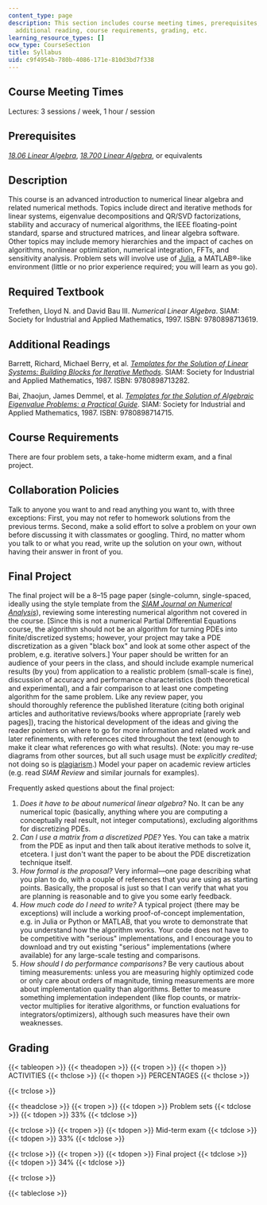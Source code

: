 ```yaml
---
content_type: page
description: This section includes course meeting times, prerequisites, required textbook,
  additional reading, course requirements, grading, etc.
learning_resource_types: []
ocw_type: CourseSection
title: Syllabus
uid: c9f4954b-780b-4086-171e-810d3bd7f338
---
```


Course Meeting Times
--------------------

Lectures: 3 sessions / week, 1 hour / session

Prerequisites
-------------

[_18.06 Linear Algebra_](/courses/18-06sc-linear-algebra-fall-2011), [_18.700 Linear Algebra_](/courses/18-700-linear-algebra-fall-2013), or equivalents

Description
-----------

This course is an advanced introduction to numerical linear algebra and related numerical methods. Topics include direct and iterative methods for linear systems, eigenvalue decompositions and QR/SVD factorizations, stability and accuracy of numerical algorithms, the IEEE floating-point standard, sparse and structured matrices, and linear algebra software. Other topics may include memory hierarchies and the impact of caches on algorithms, nonlinear optimization, numerical integration, FFTs, and sensitivity analysis. Problem sets will involve use of [Julia](https://julialang.org/), a MATLAB®-like environment (little or no prior experience required; you will learn as you go).

Required Textbook
-----------------

Trefethen, Lloyd N. and David Bau III. _Numerical Linear Algebra_. SIAM: Society for Industrial and Applied Mathematics, 1997. ISBN: 9780898713619.

Additional Readings
-------------------

Barrett, Richard, Michael Berry, et al. [_Templates for the Solution of Linear Systems: Building Blocks for Iterative Methods_](http://www.netlib.org/linalg/html_templates/Templates.html). SIAM: Society for Industrial and Applied Mathematics, 1987. ISBN: 9780898713282.

Bai, Zhaojun, James Demmel, et al. [_Templates for the Solution of Algebraic Eigenvalue Problems: a Practical Guide_](http://www.cs.utk.edu/~dongarra/etemplates/index.html). SIAM: Society for Industrial and Applied Mathematics, 1987. ISBN: 9780898714715.

Course Requirements
-------------------

There are four problem sets, a take-home midterm exam, and a final project.

Collaboration Policies
----------------------

Talk to anyone you want to and read anything you want to, with three exceptions: First, you may not refer to homework solutions from the previous terms. Second, make a solid effort to solve a problem on your own before discussing it with classmates or googling. Third, no matter whom you talk to or what you read, write up the solution on your own, without having their answer in front of you.

Final Project
-------------

The final project will be a 8–15 page paper (single-column, single-spaced, ideally using the style template from the [_SIAM Journal on Numerical Analysis_](https://www.siam.org/Publications/Journals/About-SIAM-Journals/Information-for-Authors)), reviewing some interesting numerical algorithm not covered in the course. \[Since this is not a numerical Partial Differential Equations course, the algorithm should not be an algorithm for turning PDEs into finite/discretized systems; however, your project may take a PDE discretization as a given "black box" and look at some other aspect of the problem, e.g. iterative solvers.\] Your paper should be written for an audience of your peers in the class, and should include example numerical results (by you) from application to a realistic problem (small-scale is fine), discussion of accuracy and performance characteristics (both theoretical and experimental), and a fair comparison to at least one competing algorithm for the same problem. Like any review paper, you should thoroughly reference the published literature (citing both original articles and authoritative reviews/books where appropriate \[rarely web pages\]), tracing the historical development of the ideas and giving the reader pointers on where to go for more information and related work and later refinements, with references cited throughout the text (enough to make it clear what references go with what results). (Note: you may re-use diagrams from other sources, but all such usage must be _explicitly credited_; not doing so is [plagiarism](http://writing.mit.edu/wcc/avoidingplagiarism).) Model your paper on academic review articles (e.g. read _SIAM Review_ and similar journals for examples).

Frequently asked questions about the final project:

1.  _Does it have to be about numerical linear algebra?_ No. It can be any numerical topic (basically, anything where you are computing a conceptually real result, not integer computations), excluding algorithms for discretizing PDEs.
2.  _Can I use a matrix from a discretized PDE?_ Yes. You can take a matrix from the PDE as input and then talk about iterative methods to solve it, etcetera. I just don't want the paper to be about the PDE discretization technique itself.
3.  _How formal is the proposal?_ Very informal—one page describing what you plan to do, with a couple of references that you are using as starting points. Basically, the proposal is just so that I can verify that what you are planning is reasonable and to give you some early feedback.
4.  _How much code do I need to write?_ A typical project (there may be exceptions) will include a working proof-of-concept implementation, e.g. in Julia or Python or MATLAB, that you wrote to demonstrate that you understand how the algorithm works. Your code does not have to be competitive with "serious" implementations, and I encourage you to download and try out existing "serious" implementations (where available) for any large-scale testing and comparisons.
5.  _How should I do performance comparisons?_ Be very cautious about timing measurements: unless you are measuring highly optimized code or only care about orders of magnitude, timing measurements are more about implementation quality than algorithms. Better to measure something implementation independent (like flop counts, or matrix-vector multiplies for iterative algorithms, or function evaluations for integrators/optimizers), although such measures have their own weaknesses.

Grading
-------

{{< tableopen >}}
{{< theadopen >}}
{{< tropen >}}
{{< thopen >}}
ACTIVITIES
{{< thclose >}}
{{< thopen >}}
PERCENTAGES
{{< thclose >}}

{{< trclose >}}

{{< theadclose >}}
{{< tropen >}}
{{< tdopen >}}
Problem sets
{{< tdclose >}}
{{< tdopen >}}
33%
{{< tdclose >}}

{{< trclose >}}
{{< tropen >}}
{{< tdopen >}}
Mid-term exam
{{< tdclose >}}
{{< tdopen >}}
33%
{{< tdclose >}}

{{< trclose >}}
{{< tropen >}}
{{< tdopen >}}
Final project
{{< tdclose >}}
{{< tdopen >}}
34%
{{< tdclose >}}

{{< trclose >}}

{{< tableclose >}}